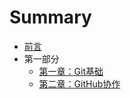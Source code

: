 # Summary

* [前言](README.md)
* 第一部分
    * [第一章：Git基础](chapter1/README.md)
    * [第二章：GitHub协作](chapter2/README.md)
